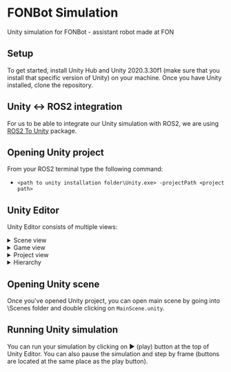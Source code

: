 # FONBot Simulation
Unity simulation for FONBot - assistant robot made at FON

## Setup
To get started, install Unity Hub and Unity 2020.3.30f1 (make sure that you install that specific version of Unity) on your machine. 
Once you have Unity installed, clone the repository.<br>

## Unity <-> ROS2 integration
For us to be able to integrate our Unity simulation with ROS2, we are using [ROS2 To Unity](https://github.com/RobotecAI/ros2-for-unity) package.

## Opening Unity project
From your ROS2 terminal type the following command:
- ```<path to unity installation folder\Unity.exe> -projectPath <project path>```

## Unity Editor
Unity Editor consists of multiple views:

<details>
  
<summary>Scene view</summary>

<br>Scene view allows you to edit and navigate through active Unity scene. 
For more info on scene view navigation check <a href="https://docs.unity3d.com/Manual/SceneViewNavigation.html">Unity documentation</a>. <br><br>
<image src="https://i.imgur.com/aBGtWOW.png" />
</details>

<details>
  
<summary>Game view</summary>

<br>Game view shows how the final, built application looks. 
For more info on game view check <a href="https://docs.unity3d.com/Manual/GameView.html">Unity documentation</a>. <br><br>
<image src="https://i.imgur.com/9wSX578.png" />
</details>

<details>
  
<summary>Project view</summary>

<br>Project view shows all the files in your project.<br>
Folder structure of our project is:
```
├───Graphics
│   ├───Environment
│   │   ├───closet
│   │   │   └───source
│   │   ├───low-poly-computer-desk
│   │   │   ├───source
│   │   │   │   └───LowPolyComputerDesk
│   │   │   └───textures
│   │   ├───LowPolyOfficeProps_LITE
│   │   │   ├───LowPolyOfficeProps_LiteScene
│   │   │   ├───Materials
│   │   │   ├───Meshes
│   │   │   │   └───Materials
│   │   │   ├───PostProcessProfiles
│   │   │   ├───Prefabs
│   │   │   └───Textures
│   │   ├───Office Supplies Low Poly
│   │   │   └───Assets
│   │   │       ├───FBX
│   │   │       │   └───Materials
│   │   │       ├───Materials
│   │   │       ├───Prefabs
│   │   │       ├───Sample scene
│   │   │       └───Textures
│   │   └───PolygonStarter
│   │       ├───Materials
│   │       │   ├───Misc
│   │       │   └───Plane
│   │       ├───Models
│   │       │   └───Collision
│   │       ├───PolygonPrototype
│   │       │   ├───Materials
│   │       │   │   ├───FX
│   │       │   │   ├───Misc
│   │       │   │   └───Triplanar_ObjectSpace
│   │       │   ├───Models
│   │       │   │   └───Materials
│   │       │   ├───Prefabs
│   │       │   │   ├───Buildings
│   │       │   │   │   ├───Polygon
│   │       │   │   │   └───Simple
│   │       │   │   ├───Characters
│   │       │   │   ├───Character_FPS_Hands
│   │       │   │   │   ├───FiveFinger
│   │       │   │   │   └───Standard
│   │       │   │   ├───Character_Pawns
│   │       │   │   ├───FX
│   │       │   │   ├───Generic
│   │       │   │   ├───Icons
│   │       │   │   ├───Other
│   │       │   │   ├───Primitives
│   │       │   │   ├───Props
│   │       │   │   ├───Vehicle
│   │       │   │   └───_NewAssets
│   │       │   ├───Scenes
│   │       │   ├───Shaders
│   │       │   └───Textures
│   │       ├───Prefabs
│   │       │   └───Characters
│   │       ├───Scenes
│   │       └───Textures
│   ├───Textures
│   │   └───rusty-panel-unity
│   └───URDF
│       └───description
│           ├───fonbot_package
│           │   └───models
│           ├───Materials
│           └───meshes
├───Prefabs
├───Resources
├───Ros2ForUnity
│   ├───Plugins
│   │   └───Windows
│   │       └───x86_64
│   └───Scripts
│       └───Time
└───Scenes
    └───MainScene_Profiles
```
<br>
<image src="https://i.imgur.com/c85lsAy.png" />
</details>

<details>
  
<summary>Hierarchy</summary>

<br>Hierarchy shows all objects in your scene and their hierarchical relationship. <br><br>
<image src="https://i.imgur.com/x2lMe68.png" />
</details>

## Opening Unity scene
Once you've opened Unity project, you can open main scene by going into \Scenes folder and double clicking on ```MainScene.unity```.

## Running Unity simulation
You can run your simulation by clicking on ▶ (play) button at the top of Unity Editor. 
You can also pause the simulation and step by frame (buttons are located at the same place as the play button).
